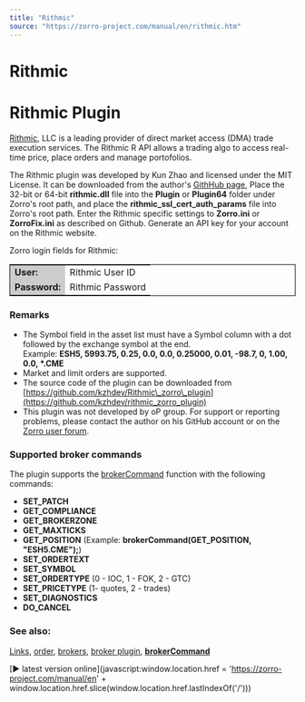 ```yaml
---
title: "Rithmic"
source: "https://zorro-project.com/manual/en/rithmic.htm"
---
```


# Rithmic

# Rithmic Plugin

[Rithmic](https://www.rithmic.com/apis), LLC is a leading provider of direct market access (DMA) trade execution services. The Rithmic R API allows a trading algo to access real-time price, place orders and manage portofolios.

The Rithmic plugin was developed by Kun Zhao and licensed under the MIT License. It can be downloaded from the author's [GithHub page](https://github.com/kzhdev/rithmic_zorro_plugin/releases), Place the 32-bit or 64-bit **rithmic.dll** file into the **Plugin** or **Plugin64** folder under Zorro's root path, and place the **rithmic\_ssl\_cert\_auth\_params** file into Zorro's root path. Enter the Rithmic specific settings to **Zorro.ini** or **ZorroFix.ini** as described on Github. Generate an API key for your account on the Rithmic website.

Zorro login fields for Rithmic:

<table style="border: 1px solid #000000"><tbody><tr><td style="background-color: #CCCCCC"><strong>User:</strong></td><td>Rithmic User ID</td></tr><tr><td style="background-color: #CCCCCC; height: 20px;"><strong>Password:</strong></td><td style="height: 20px">Rithmic Password</td></tr></tbody></table>

### Remarks

*   The Symbol field in the asset list must have a Symbol column with a dot followed by the exchange symbol at the end.  
    Example: **ESH5, 5993.75, 0.25, 0.0, 0.0, 0.25000, 0.01, -98.7, 0, 1.00, 0.0, \*.CME**
*   Market and limit orders are supported.
*   The source code of the plugin can be downloaded from [https://github.com/kzhdev/Rithmic\_zorro\_plugin](https://github.com/kzhdev/rithmic_zorro_plugin)
*   This plugin was not developed by oP group. For support or reporting problems, please contact the author on his GitHub account or on the [Zorro user forum](http://www.opserver.de/ubb7/ubbthreads.php?ubb=showflat&Number=465410#Post465410).

### Supported broker commands

The plugin supports the [brokerCommand](113_brokerCommand.md) function with the following commands:

*   **SET\_PATCH**
*   **GET\_COMPLIANCE**
*   **GET\_BROKERZONE**
*   **GET\_MAXTICKS**
*   **GET\_POSITION** (Example: **brokerCommand(GET\_POSITION, "ESH5.CME");**)
*   **SET\_ORDERTEXT**
*   **SET\_SYMBOL**
*   **SET\_ORDERTYPE** (0 - IOC, 1 - FOK, 2 - GTC)
*   **SET\_PRICETYPE** (1- quotes, 2 - trades)
*   **SET\_DIAGNOSTICS**
*   **DO\_CANCEL**

### See also:

[Links](247_Links_Books.md), [order](111_order.md), [brokers](214_Brokers_Data_Feeds.md), [broker plugin](brokerplugin.md), **[brokerCommand](113_brokerCommand.md)**

[► latest version online](javascript:window.location.href = 'https://zorro-project.com/manual/en' + window.location.href.slice\(window.location.href.lastIndexOf\('/'\)\))
